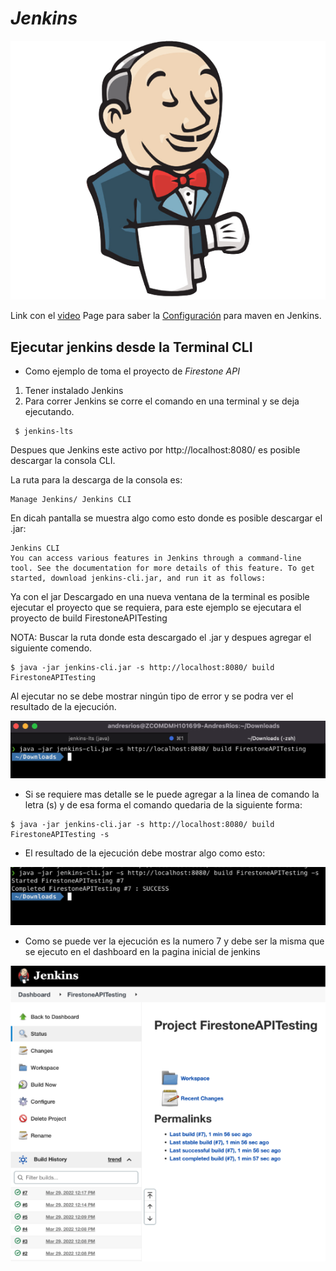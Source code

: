 # _Jenkins_

![Image text](https://github.com/andres4715-gif/importanDocuments/blob/master/imagenes/jenkins01-removebg-preview.png)

Link con el [video](https://www.youtube.com/watch?v=woMAXn4e8NA&t=1093s)
Page para saber la [Configuración](https://blog.kobiton.com/integrating-appium-tests-into-your-ci/cd-process-using-jenkins) para maven en Jenkins.

## Ejecutar jenkins desde la Terminal CLI

- Como ejemplo de toma el proyecto de _Firestone API_

1. Tener instalado Jenkins
2. Para correr Jenkins se corre el comando en una terminal y se deja ejecutando.

```shell
 $ jenkins-lts
```

Despues que Jenkins este activo por http://localhost:8080/
es posible descargar la consola CLI.

La ruta para la descarga de la consola es:

```text
Manage Jenkins/ Jenkins CLI
```

En dicah pantalla se muestra algo como esto donde es posible descargar el .jar:

```text
Jenkins CLI
You can access various features in Jenkins through a command-line tool. See the documentation for more details of this feature. To get started, download jenkins-cli.jar, and run it as follows:
```

Ya con el jar Descargado en una nueva ventana de la terminal es posible ejecutar el proyecto que se requiera, para este ejemplo se ejecutara el proyecto de build FirestoneAPITesting

NOTA: Buscar la ruta donde esta descargado el .jar y despues agregar el siguiente comendo.

```shell
$ java -jar jenkins-cli.jar -s http://localhost:8080/ build FirestoneAPITesting
```

Al ejecutar no se debe mostrar ningún tipo de error y se podra ver el resultado de la ejecución.

![Image text](https://github.com/andres4715-gif/importanDocuments/blob/master/imagenes/jenkins2.png)

- Si se requiere mas detalle se le puede agregar a la linea de comando la letra (s) y de esa forma el comando quedaria de la siguiente forma:

```shell
$ java -jar jenkins-cli.jar -s http://localhost:8080/ build FirestoneAPITesting -s
```

- El resultado de la ejecución debe mostrar algo como esto:

![Image text](https://github.com/andres4715-gif/importanDocuments/blob/master/imagenes/jenkins3.png)

- Como se puede ver la ejecución es la numero 7 y debe ser la misma que se ejecuto en el dashboard en la pagina inicial de jenkins

![Image text](https://github.com/andres4715-gif/importanDocuments/blob/master/imagenes/imagen%204.png)
